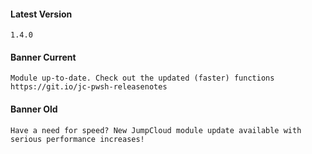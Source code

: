 #### Latest Version

```
1.4.0
```

#### Banner Current

```
Module up-to-date. Check out the updated (faster) functions https://git.io/jc-pwsh-releasenotes 
```

#### Banner Old

```
Have a need for speed? New JumpCloud module update available with serious performance increases!
```

